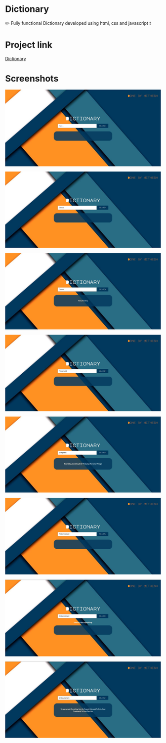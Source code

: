 # Dictionary
✏️ Fully functional Dictionary developed using html, css and javascript ❗

# Project link

<a href="https://mithesh14.github.io/Dictionary-website/">Dictionary</a>

# Screenshots 

![screenshots](https://github.com/Mithesh14/Dictionary-website/blob/main/images/image1.jpg)

![screenshots](https://github.com/Mithesh14/Dictionary-website/blob/main/images/image2.jpg)

![screenshots](https://github.com/Mithesh14/Dictionary-website/blob/main/images/image3.jpg)

![screenshots](https://github.com/Mithesh14/Dictionary-website/blob/main/images/image4.jpg)

![screenshots](https://github.com/Mithesh14/Dictionary-website/blob/main/images/image5.jpg)

![screenshots](https://github.com/Mithesh14/Dictionary-website/blob/main/images/image6.jpg)

![screenshots](https://github.com/Mithesh14/Dictionary-website/blob/main/images/image7.jpg)

![screenshots](https://github.com/Mithesh14/Dictionary-website/blob/main/images/image8.jpg)

